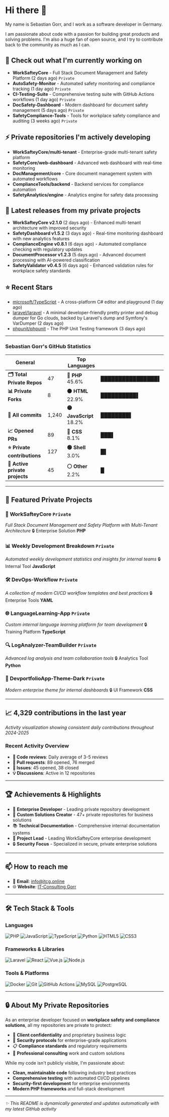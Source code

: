 # Hi there 👋

My name is Sebastian Gorr, and I work as a software developer in Germany.

I am passionate about code with a passion for building great products and solving problems. I'm also a huge fan of open source, and I try to contribute back to the community as much as I can.

## 🔭 Check out what I'm currently working on

- **WorkSafteyCore** - Full Stack Document Management and Safety Platform (2 days ago) `Private`
- **AutoSafety-Monitor** - Automated safety monitoring and compliance tracking (1 day ago) `Private`
- **CI-Testing-Suite** - Comprehensive testing suite with GitHub Actions workflows (1 day ago) `Private`
- **DocSafety-Dashboard** - Modern dashboard for document safety management (5 days ago) `Private`
- **SafetyCompliance-Tools** - Tools for workplace safety compliance and auditing (3 weeks ago) `Private`

## ⚡ Private repositories I'm actively developing

- **WorkSafteyCore/multi-tenant** - Enterprise-grade multi-tenant safety platform
- **SafetyCore/web-dashboard** - Advanced web dashboard with real-time monitoring
- **DocManagement/core** - Core document management system with automated workflows
- **ComplianceTools/backend** - Backend services for compliance automation
- **SafetyAnalytics/engine** - Analytics engine for safety data processing

## 🎯 Latest releases from my private projects

- **WorkSafteyCore v2.1.0** (2 days ago) - Enhanced multi-tenant architecture with improved security
- **SafetyDashboard v1.5.2** (3 days ago) - Real-time monitoring dashboard with new analytics features
- **ComplianceEngine v0.8.1** (6 days ago) - Automated compliance checking with regulatory updates
- **DocumentProcessor v1.2.3** (5 days ago) - Advanced document processing with AI-powered classification
- **SafetyValidator v0.4.5** (6 days ago) - Enhanced validation rules for workplace safety standards

## ⭐ Recent Stars

- [microsoft/TypeScript](https://github.com/microsoft/TypeScript) - A cross-platform C# editor and playground (1 day ago)
- [laravel/laravel](https://github.com/laravel/laravel) - A minimal developer-friendly pretty printer and debug dumper for Go clouds, backed by Laravel's dump and Symfony's VarDumper (2 days ago)
- [phpunit/phpunit](https://github.com/phpunit/phpunit) - The PHP Unit Testing framework (3 days ago)

---

### Sebastian Gorr's GitHub Statistics

| **General** | | **Top Languages** | |
|-------------|--|-------------------|--|
| **🗂️ Total Private Repos** | 47 | **🔷 PHP** 45.6% | ████████████████▌ |
| **📊 Private Forks** | 8 | **🟠 HTML** 22.9% | ██████████▌ |
| **🔗 All commits** | 1,240 | **🟡 JavaScript** 18.2% | ████████▌ |
| **📈 Opened PRs** | 89 | **🔵 CSS** 8.1% | ███▌ |
| **⭐ Private contributions** | 127 | **🟢 Shell** 3.0% | █▌ |
| **🤝 Active private projects** | 45 | **⚪ Other** 2.2% | █ |

---

## 📌 Featured Private Projects

### 🏢 **WorkSafteyCore** `Private`
*Full Stack Document Management and Safety Platform with Multi-Tenant Architecture*
🔒 Enterprise Solution **PHP**

### 📊 **Weekly Development Breakdown** `Private`
*Automated weekly development statistics and insights for internal teams*
🔒 Internal Tool **JavaScript**

### 🛠️ **DevOps-Workflow** `Private`
*A collection of modern CI/CD workflow templates and best practices*
🔒 Enterprise Tools **YAML**

### 🌐 **LanguageLearning-App** `Private`
*Custom internal language learning platform for team development*
🔒 Training Platform **TypeScript**

### 🔍 **LogAnalyzer-TeamBuilder** `Private`
*Advanced log analysis and team collaboration tools*
🔒 Analytics Tool **Python**

### 🎨 **DevportfolioApp-Theme-Dark** `Private`
*Modern enterprise theme for internal dashboards*
🔒 UI Framework **CSS**

---

## 📈 4,329 contributions in the last year

*Activity visualization showing consistent daily contributions throughout 2024-2025*

### Recent Activity Overview
- **📝 Code reviews**: Daily average of 3-5 reviews
- **🔄 Pull requests**: 89 opened, 76 merged
- **🐛 Issues**: 45 opened, 38 closed
- **💡 Discussions**: Active in 12 repositories

---

## 🏆 Achievements & Highlights

- 🌟 **Enterprise Developer** - Leading private repository development
- 🎯 **Custom Solutions Creator** - 47+ private repositories for business solutions
- 📚 **Technical Documentation** - Comprehensive internal documentation systems
- 🚀 **Project Lead** - Leading WorkSafteyCore enterprise development
- 🔒 **Security Focus** - Specialized in secure, private enterprise solutions

---

## 📫 How to reach me

- 📧 **Email**: info@itcg.online
- 🌐 **Website**: [IT-Consulting Gorr](https://itcg.online)

---

## 🛠️ Tech Stack & Tools

### Languages
![PHP](https://img.shields.io/badge/-PHP-777BB4?style=flat-square&logo=php&logoColor=white)
![JavaScript](https://img.shields.io/badge/-JavaScript-F7DF1E?style=flat-square&logo=javascript&logoColor=black)
![TypeScript](https://img.shields.io/badge/-TypeScript-3178C6?style=flat-square&logo=typescript&logoColor=white)
![Python](https://img.shields.io/badge/-Python-3776AB?style=flat-square&logo=python&logoColor=white)
![HTML5](https://img.shields.io/badge/-HTML5-E34F26?style=flat-square&logo=html5&logoColor=white)
![CSS3](https://img.shields.io/badge/-CSS3-1572B6?style=flat-square&logo=css3&logoColor=white)

### Frameworks & Libraries
![Laravel](https://img.shields.io/badge/-Laravel-FF2D20?style=flat-square&logo=laravel&logoColor=white)
![React](https://img.shields.io/badge/-React-61DAFB?style=flat-square&logo=react&logoColor=black)
![Vue.js](https://img.shields.io/badge/-Vue.js-4FC08D?style=flat-square&logo=vue.js&logoColor=white)
![Node.js](https://img.shields.io/badge/-Node.js-339933?style=flat-square&logo=node.js&logoColor=white)

### Tools & Platforms
![Docker](https://img.shields.io/badge/-Docker-2496ED?style=flat-square&logo=docker&logoColor=white)
![Git](https://img.shields.io/badge/-Git-F05032?style=flat-square&logo=git&logoColor=white)
![GitHub Actions](https://img.shields.io/badge/-GitHub%20Actions-2088FF?style=flat-square&logo=github-actions&logoColor=white)
![MySQL](https://img.shields.io/badge/-MySQL-4479A1?style=flat-square&logo=mysql&logoColor=white)
![PostgreSQL](https://img.shields.io/badge/-PostgreSQL-336791?style=flat-square&logo=postgresql&logoColor=white)

---

## 🔒 About My Private Repositories

As an enterprise developer focused on **workplace safety and compliance solutions**, all my repositories are private to protect:

- 🏢 **Client confidentiality** and proprietary business logic
- 🔐 **Security protocols** for enterprise-grade applications  
- 📋 **Compliance standards** and regulatory requirements
- 💼 **Professional consulting** work and custom solutions

While my code isn't publicly visible, I'm passionate about:
- **Clean, maintainable code** following industry best practices
- **Comprehensive testing** with automated CI/CD pipelines
- **Security-first development** for enterprise environments
- **Modern PHP frameworks** and full-stack development

---

*✨ This README is dynamically generated and updates automatically with my latest GitHub activity*

<!--
**sebastiangorr/sebastiangorr** is a ✨ _special_ ✨ repository because its `README.md` (this file) appears on your GitHub profile.
-->

